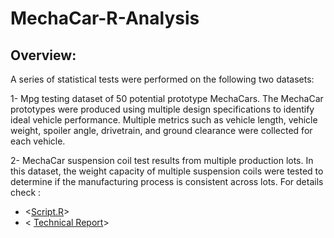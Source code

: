 # MechaCar-R-Analysis
## Overview:
A series of statistical tests were performed on the following two datasets:

1- Mpg testing dataset of 50 potential prototype MechaCars. The MechaCar prototypes were produced using multiple design specifications to identify ideal vehicle performance. Multiple metrics such as vehicle length, vehicle weight, spoiler angle, drivetrain, and ground clearance were collected for each vehicle.

2- MechaCar suspension coil test results from multiple production lots. In this dataset, the weight capacity of multiple suspension coils were tested to determine if the manufacturing process is consistent across lots.
For details check :
- <[Script.R](https://github.com/Muzznah/MechaCar-R-analysis/blob/master/Challenge-MechaCar/MechaCarChallenge.R)>
- < [Technical Report](https://github.com/Muzznah/MechaCar-R-analysis/blob/master/Challenge-MechaCar/MechaCarWriteUp.docx)>
